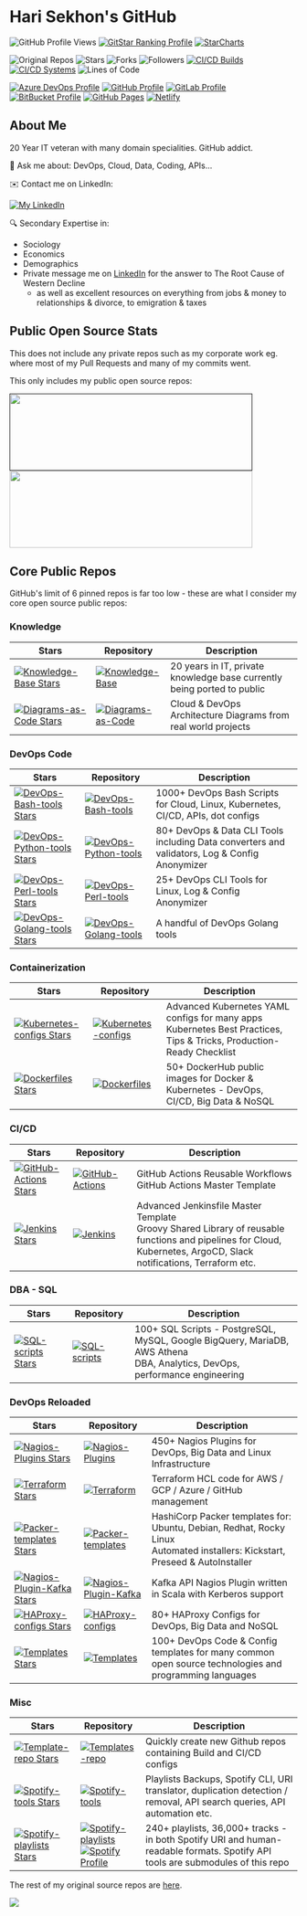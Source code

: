 # Hari Sekhon's GitHub

<!--
**HariSekhon/HariSekhon** is a ✨ _special_ ✨ repository because its `README.md` (this file) appears on your GitHub profile.

Here are some ideas to get you started:

- 🔭 I’m currently working on ...
- 🌱 I’m currently learning ...
- 👯 I’m looking to collaborate on ...
- 🤔 I’m looking for help with ...
- 💬 Ask me about ...
- 📫 How to reach me: ...
- 😄 Pronouns: ...
- ⚡ Fun fact: ...
-->

![GitHub Profile Views](https://komarev.com/ghpvc/?username=your-github-username&color=blue&label=GitHub+Profile+Views)
[![GitStar Ranking Profile](https://img.shields.io/badge/GitStar%20Ranking%20By%20Repo%20Stars-Top_0.01%25-blue?logo=github)](https://gitstar-ranking.com/HariSekhon)
[![StarCharts](https://img.shields.io/badge/Star-Charts-blue?logo=github)](https://github.com/HariSekhon/DevOps-Bash-tools/blob/master/STARCHARTS.md)

![Original Repos](https://img.shields.io/badge/Repos-28-blue?logo=github)
![Stars](https://img.shields.io/badge/Stars-7583-blue?logo=github)
![Forks](https://img.shields.io/badge/Forks-2635-blue?logo=github)
![Followers](https://img.shields.io/badge/Followers-1562-blue?logo=github)
[![CI/CD Builds](https://img.shields.io/badge/CI%2FCD%20Builds-693-blue?logo=circleci)](https://harisekhon.github.io/CI-CD/)
[![CI/CD Systems](https://img.shields.io/badge/CI%2FCD%20Systems-23-blue?logo=circleci)](https://harisekhon.github.io/CI-CD/)
![Lines of Code](https://img.shields.io/badge/lines%20of%20code-292.3k-lightgrey?logo=codecademy)

[![Azure DevOps Profile](https://img.shields.io/badge/Azure%20DevOps-HariSekhon-0078D7?logo=azure%20devops)](https://dev.azure.com/harisekhon/GitHub)
[![GitHub Profile](https://img.shields.io/badge/GitHub-HariSekhon-2088FF?logo=github)](https://github.com/HariSekhon)
[![GitLab Profile](https://img.shields.io/badge/GitLab-HariSekhon-FCA121?logo=gitlab)](https://gitlab.com/HariSekhon)
[![BitBucket Profile](https://img.shields.io/badge/BitBucket-HariSekhon-0052CC?logo=bitbucket)](https://bitbucket.org/HariSekhon)
[![GitHub Pages](https://img.shields.io/badge/GitHub-Pages-2088FF?logo=github)](https://harisekhon.github.io/CI-CD/)
[![Netlify](https://img.shields.io/badge/Netlify-site-00C7B7?logo=netlify)](https://harisekhon.netlify.app/)

## About Me

20 Year IT veteran with many domain specialities. GitHub addict.

💬 Ask me about: DevOps, Cloud, Data, Coding, APIs...

✉️ Contact me on LinkedIn:

[![My LinkedIn](https://img.shields.io/badge/LinkedIn%20Profile-HariSekhon-blue?logo=linkedin)](https://www.linkedin.com/in/HariSekhon/)

🔍 Secondary Expertise in:

- Sociology
- Economics
- Demographics
- Private message me on [LinkedIn](https://www.linkedin.com/in/HariSekhon/)
for the answer to The Root Cause of Western Decline
  - as well as excellent resources on everything from jobs & money to relationships & divorce, to emigration & taxes

## Public Open Source Stats

This does not include any private repos such as my corporate work eg. where most of my Pull Requests and many of my
commits went.

This only includes my public open source repos:

<a href="">
  <img height=135 width=425 align="center" src="https://github-readme-stats-sigma-lovat-93.vercel.app/api?username=HariSekhon&theme=algolia&show_icons=true&include_all_commits=true&hide=contribs,prs&custom_title=Hari+Sekhon%27s+Public+Open+Source+GitHub+Stats&bg_color=00000000" />
</a>
<a href="https://github.com/HariSekhon/Knowledge-Base">
  <img height=135 width=425 align="center" src="https://github-readme-stats.vercel.app/api/pin/?username=HariSekhon&repo=Knowledge-Base&theme=algolia&bg_color=00000000" />
</a>

## Core Public Repos

GitHub's limit of 6 pinned repos is far too low - these are what I consider my core open source public repos:

### Knowledge

| Stars                                                                                                                                               | Repository                                                                                                                                                                                                                                                                                                                                     | Description                                                             |
|-----------------------------------------------------------------------------------------------------------------------------------------------------|------------------------------------------------------------------------------------------------------------------------------------------------------------------------------------------------------------------------------------------------------------------------------------------------------------------------------------------------|-------------------------------------------------------------------------|
| [![Knowledge-Base Stars](https://img.shields.io/github/stars/HariSekhon/Knowledge-Base?label=)](https://github.com/HariSekhon/Knowledge-Base)       | [![Knowledge-Base](https://img.shields.io/badge/Knowledge--Base-blue?logo=github&logoColor=white&labelColor=grey)](https://github.com/HariSekhon/Knowledge-Base)                                                                                                                                                                               | 20 years in IT, private knowledge base currently being ported to public |
| [![Diagrams-as-Code Stars](https://img.shields.io/github/stars/HariSekhon/Diagrams-as-Code?label=)](https://github.com/HariSekhon/Diagrams-as-Code) | [![Diagrams-as-Code](https://img.shields.io/badge/Diagrams--as--Code-blue?logo=github&logoColor=white&labelColor=grey)](https://github.com/HariSekhon/Diagrams-as-Code)                                                                                                                                                                        | Cloud & DevOps Architecture Diagrams from real world projects           |

### DevOps Code

| Stars                                                                                                                                                        | Repository                                                                                                                                                                | Description                                                                                   |
|--------------------------------------------------------------------------------------------------------------------------------------------------------------|---------------------------------------------------------------------------------------------------------------------------------------------------------------------------|-----------------------------------------------------------------------------------------------|
| [![DevOps-Bash-tools Stars](https://img.shields.io/github/stars/HariSekhon/DevOps-Bash-tools?label=)](https://github.com/HariSekhon/DevOps-Bash-tools)       | [![DevOps-Bash-tools](https://img.shields.io/badge/DevOps--Bash-blue?logo=github&logoColor=white&labelColor=grey)](https://github.com/HariSekhon/DevOps-Bash-tools)       | 1000+ DevOps Bash Scripts for Cloud, Linux, Kubernetes, CI/CD, APIs, dot configs              |
| [![DevOps-Python-tools Stars](https://img.shields.io/github/stars/HariSekhon/DevOps-Python-tools?label=)](https://github.com/HariSekhon/DevOps-Python-tools) | [![DevOps-Python-tools](https://img.shields.io/badge/DevOps--Python-blue?logo=github&logoColor=white&labelColor=grey)](https://github.com/HariSekhon/DevOps-Python-tools) | 80+ DevOps & Data CLI Tools including Data converters and validators, Log & Config Anonymizer |
| [![DevOps-Perl-tools Stars](https://img.shields.io/github/stars/HariSekhon/DevOps-Perl-tools?label=)](https://github.com/HariSekhon/DevOps-Perl-tools)       | [![DevOps-Perl-tools](https://img.shields.io/badge/DevOps--Perl-blue?logo=github&logoColor=white&labelColor=grey)](https://github.com/HariSekhon/DevOps-Perl-tools)       | 25+ DevOps CLI Tools for Linux, Log & Config Anonymizer                                       |
| [![DevOps-Golang-tools Stars](https://img.shields.io/github/stars/HariSekhon/DevOps-Golang-tools?label=)](https://github.com/HariSekhon/DevOps-Golang-tools) | [![DevOps-Golang-tools](https://img.shields.io/badge/DevOps--Golang-blue?logo=github&logoColor=white&labelColor=grey)](https://github.com/HariSekhon/DevOps-Golang-tools) | A handful of DevOps Golang tools                                                              |

<!--
[![Readme Card](https://github-readme-stats.vercel.app/api/pin/?username=HariSekhon&repo=DevOps-Bash-tools)](https://github.com/HariSekhon/DevOps-Bash-tools)
[![Readme Card](https://github-readme-stats.vercel.app/api/pin/?username=HariSekhon&repo=DevOps-Python-tools)](https://github.com/HariSekhon/DevOps-Python-tools)
[![Readme Card](https://github-readme-stats.vercel.app/api/pin/?username=HariSekhon&repo=DevOps-Perl-tools)](https://github.com/HariSekhon/DevOps-Perl-tools)
[![Readme Card](https://github-readme-stats.vercel.app/api/pin/?username=HariSekhon&repo=DevOps-Golang-tools)](https://github.com/HariSekhon/DevOps-Golang-tools)

[![Gist Card](https://github-readme-stats.vercel.app/api/gist?id=f8f551332440f1ca8897ff010e363e03)](https://gist.github.com/HariSekhon/f8f551332440f1ca8897ff010e363e03)
-->

### Containerization

| Stars                                                                                                                                                     | Repository                                                                                                                                                          | Description                                                                                                              |
|-----------------------------------------------------------------------------------------------------------------------------------------------------------|---------------------------------------------------------------------------------------------------------------------------------------------------------------------|--------------------------------------------------------------------------------------------------------------------------|
| [![Kubernetes-configs Stars](https://img.shields.io/github/stars/HariSekhon/Kubernetes-configs?label=)](https://github.com/HariSekhon/Kubernetes-configs) | [![Kubernetes-configs](https://img.shields.io/badge/Kubernetes-blue?logo=github&logoColor=white&labelColor=grey)](https://github.com/HariSekhon/Kubernetes-configs) | Advanced Kubernetes YAML configs for many apps<br />Kubernetes Best Practices, Tips & Tricks, Production-Ready Checklist |
| [![Dockerfiles Stars](https://img.shields.io/github/stars/HariSekhon/Dockerfiles?label=)](https://github.com/HariSekhon/Dockerfiles)                      | [![Dockerfiles](https://img.shields.io/badge/Dockerfiles-blue?logo=github&logoColor=white&labelColor=grey)](https://github.com/HariSekhon/Dockerfiles)              | 50+ DockerHub public images for Docker & Kubernetes - DevOps, CI/CD, Big Data & NoSQL                                    |

### CI/CD

| Stars                                                                                                                                         | Repository                                                                                                                                                       | Description                                                                                                                                                            |
|-----------------------------------------------------------------------------------------------------------------------------------------------|------------------------------------------------------------------------------------------------------------------------------------------------------------------|------------------------------------------------------------------------------------------------------------------------------------------------------------------------|
| [![GitHub-Actions Stars](https://img.shields.io/github/stars/HariSekhon/GitHub-Actions?label=)](https://github.com/HariSekhon/GitHub-Actions) | [![GitHub-Actions](https://img.shields.io/badge/GitHub--Actions-blue?logo=github&logoColor=white&labelColor=grey)](https://github.com/HariSekhon/GitHub-Actions) | GitHub Actions Reusable Workflows<br/>GitHub Actions Master Template                                                                                                   |
| [![Jenkins Stars](https://img.shields.io/github/stars/HariSekhon/Jenkins?label=)](https://github.com/HariSekhon/Jenkins)                      | [![Jenkins](https://img.shields.io/badge/Jenkins-blue?logo=github&logoColor=white&labelColor=grey)](https://github.com/HariSekhon/Jenkins)                       | Advanced Jenkinsfile Master Template<br />Groovy Shared Library of reusable functions and pipelines for Cloud, Kubernetes, ArgoCD, Slack notifications, Terraform etc. |

### DBA - SQL

| Stars                                                                                                                                | Repository                                                                                                                                     | Description                                                                                                                    |
|--------------------------------------------------------------------------------------------------------------------------------------|------------------------------------------------------------------------------------------------------------------------------------------------|--------------------------------------------------------------------------------------------------------------------------------|
| [![SQL-scripts Stars](https://img.shields.io/github/stars/HariSekhon/SQL-scripts?label=)](https://github.com/HariSekhon/SQL-scripts) | [![SQL-scripts](https://img.shields.io/badge/SQL-blue?logo=github&logoColor=white&labelColor=grey)](https://github.com/HariSekhon/SQL-scripts) | 100+ SQL Scripts - PostgreSQL, MySQL, Google BigQuery, MariaDB, AWS Athena<br/>DBA, Analytics, DevOps, performance engineering |

### DevOps Reloaded

| Stars                                                                                                                                                        | Repository                                                                                                                                                                       | Description                                                                                                                      |
|--------------------------------------------------------------------------------------------------------------------------------------------------------------|----------------------------------------------------------------------------------------------------------------------------------------------------------------------------------|----------------------------------------------------------------------------------------------------------------------------------|
| [![Nagios-Plugins Stars](https://img.shields.io/github/stars/HariSekhon/Nagios-Plugins?label=)](https://github.com/HariSekhon/Nagios-Plugins)                | [![Nagios-Plugins](https://img.shields.io/badge/Nagios--Plugins-blue?logo=github&logoColor=white&labelColor=grey)](https://github.com/HariSekhon/Nagios-Plugins)                 | 450+ Nagios Plugins for DevOps, Big Data and Linux Infrastructure                                                                |
| [![Terraform Stars](https://img.shields.io/github/stars/HariSekhon/Terraform?label=)](https://github.com/HariSekhon/Terraform)                               | [![Terraform](https://img.shields.io/badge/Terraform-blue?logo=github&logoColor=white&labelColor=grey)](https://github.com/HariSekhon/Terraform)                                 | Terraform HCL code for AWS / GCP / Azure / GitHub management                                                                     |
| [![Packer-templates Stars](https://img.shields.io/github/stars/HariSekhon/Packer-templates?label=)](https://github.com/HariSekhon/Packer-templates)          | [![Packer-templates](https://img.shields.io/badge/Packer-blue?logo=github&logoColor=white&labelColor=grey)](https://github.com/HariSekhon/Packer-templates)                      | HashiCorp Packer templates for: Ubuntu, Debian, Redhat, Rocky Linux<br/>Automated installers: Kickstart, Preseed & AutoInstaller |
| [![Nagios-Plugin-Kafka Stars](https://img.shields.io/github/stars/HariSekhon/Nagios-Plugin-Kafka?label=)](https://github.com/HariSekhon/Nagios-Plugin-Kafka) | [![Nagios-Plugin-Kafka](https://img.shields.io/badge/Nagios--Plugin--Kafka-blue?logo=github&logoColor=white&labelColor=grey)](https://github.com/HariSekhon/Nagios-Plugin-Kafka) | Kafka API Nagios Plugin written in Scala with Kerberos support                                                                   |
| [![HAProxy-configs Stars](https://img.shields.io/github/stars/HariSekhon/HAProxy-configs?label=)](https://github.com/HariSekhon/HAProxy-configs)             | [![HAProxy-configs](https://img.shields.io/badge/HAProxy-blue?logo=github&logoColor=white&labelColor=grey)](https://github.com/HariSekhon/HAProxy-configs)                       | 80+ HAProxy Configs for DevOps, Big Data and NoSQL                                                                               |
| [![Templates Stars](https://img.shields.io/github/stars/HariSekhon/Templates?label=)](https://github.com/HariSekhon/Templates)                               | [![Templates](https://img.shields.io/badge/Templates-blue?logo=github&logoColor=white&labelColor=grey)](https://github.com/HariSekhon/Templates)                                 | 100+ DevOps Code & Config templates for many common open source technologies and programming languages                           |

### Misc

| Stars                                                                                                                                                  | Repository                                                                                                                                                                                                                                                                                                                                     | Description                                                                                                                    |
|--------------------------------------------------------------------------------------------------------------------------------------------------------|------------------------------------------------------------------------------------------------------------------------------------------------------------------------------------------------------------------------------------------------------------------------------------------------------------------------------------------------|--------------------------------------------------------------------------------------------------------------------------------|
| [![Template-repo Stars](https://img.shields.io/github/stars/HariSekhon/Template-repo?label=)](https://github.com/HariSekhon/Template-repo)             | [![Templates-repo](https://img.shields.io/badge/Template--repo-blue?logo=github&logoColor=white&labelColor=grey)](https://github.com/HariSekhon/Template-repo)                                                                                                                                                                                 | Quickly create new Github repos containing Build and CI/CD configs                                                             |
| [![Spotify-tools Stars](https://img.shields.io/github/stars/HariSekhon/Spotify-tools?label=)](https://github.com/HariSekhon/Spotify-tools)             | [![Spotify-tools](https://img.shields.io/badge/Spotify--tools-blue?logo=github&logoColor=white&labelColor=grey)](https://github.com/HariSekhon/Spotify-tools)                                                                                                                                                                                  | Playlists Backups, Spotify CLI, URI translator, duplication detection / removal, API search queries, API automation etc.       |
| [![Spotify-playlists Stars](https://img.shields.io/github/stars/HariSekhon/Spotify-playlists?label=)](https://github.com/HariSekhon/Spotify-playlists) | [![Spotify-playlists](https://img.shields.io/badge/Spotify--playlists-blue?logo=github&logoColor=white&labelColor=grey)](https://github.com/HariSekhon/Spotify-playlists)<br />[![Spotify Profile](https://img.shields.io/badge/Spotify%20Profile-HariSekhon-brightgreen?logo=spotify&style=social)](https://open.spotify.com/user/harisekhon) | 240+ playlists, 36,000+ tracks - in both Spotify URI and human-readable formats. Spotify API tools are submodules of this repo |

The rest of my original source repos are
[here](https://github.com/HariSekhon?tab=repositories&q=&type=source&language=&sort=stargazers).

<!-- 1x1 pixel counter to record hits -->
![](https://hit.yhype.me/github/profile?user_id=2211051)

